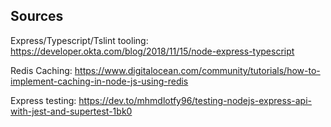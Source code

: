 ## Sources

Express/Typescript/Tslint tooling: https://developer.okta.com/blog/2018/11/15/node-express-typescript

Redis Caching: https://www.digitalocean.com/community/tutorials/how-to-implement-caching-in-node-js-using-redis

Express testing: https://dev.to/mhmdlotfy96/testing-nodejs-express-api-with-jest-and-supertest-1bk0
